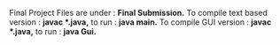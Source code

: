 Final Project Files are under : <b>Final Submission.</b> 
To compile text based version : <b>javac *.java,</b> to run : <b>java main.</b>
To compile GUI version : <b> javac *.java,</b> to run : <b>java Gui.</b>
